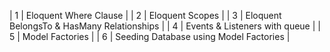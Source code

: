 
| 1 | Eloquent Where Clause |
| 2 | Eloquent Scopes |
| 3 | Eloquent BelongsTo & HasMany Relationships |
| 4 | Events & Listeners with queue |
| 5 | Model Factories |
| 6 | Seeding Database using Model Factories |
